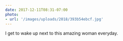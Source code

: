 ```yaml
---
date: 2017-12-11T08:31-07:00
photo:
- url: '/images/uploads/2018/393b54ebcf.jpg'
---
```

I get to wake up next to this amazing woman everyday.

